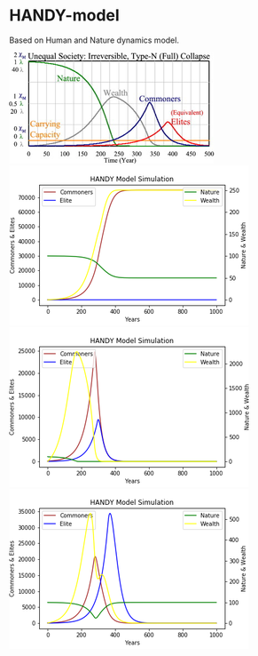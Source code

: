 # HANDY-model
Based on Human and Nature dynamics model.

![](https://github.com/fergusonml/HANDY-model/blob/master/HANDY_model.jpg)
![](https://github.com/fergusonml/HANDY-model/blob/master/Handy%20model%20(equal).png)
![](https://github.com/fergusonml/HANDY-model/blob/master/Handy%20model%20(latest).png)
![](https://github.com/fergusonml/HANDY-model/blob/master/Handy%20model%20(unequal).png)
